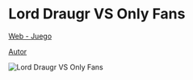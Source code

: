 # Lord Draugr VS Only Fans
 
[Web - Juego](https://vivirenremoto.github.io/lorddraugrfans/)

[Autor](https://twitter.com/vivirenremoto)

![Lord Draugr VS Only Fans](https://vivirenremoto.github.io/lorddraugrfans/static/social.png)
